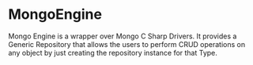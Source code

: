 # MongoEngine
Mongo Engine is a wrapper over Mongo C Sharp Drivers. It provides a Generic Repository that allows the users to perform CRUD operations on any object by just creating the repository instance for that Type.
